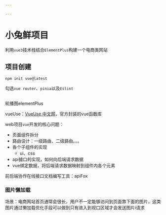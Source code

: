 ```yaml
---

---
```


# 小兔鲜项目

利用`vue3`技术栈结合`ElementPlus`构建一个电商类网站



## 项目创建

`npm init vue@latest`

勾选`vue router`、`pinia`以及`Eslint`

## 



轮播图elementPlus

vueUse：[VueUse 中文网](https://vueuse.nodejs.cn/)，官方封装的vue函数库





web项目`vue`开发的核心问题：

- 页面组件拆分
- 路由设计：一级路由、二级路由。。。
- 各个子组件的实现
  - ui、css
- api接口的实现，如何向后端请求数据
- vue绑定数据，将后端请求数据映射到组件内各个元素



前后端协作在线接口文档编写工具：apiFox



### 图片懒加载

场景：电商网站首页通常会很长，用户不一定能够访问到页面靠下面的图片，这类图片通过懒加载优化手段可以做到只有进入到视口区域才会发送图片i请求

